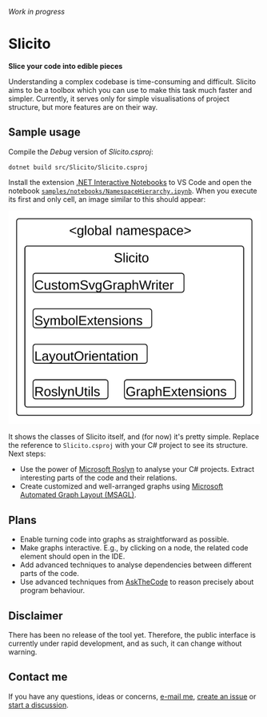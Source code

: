 _Work in progress_

Slicito
=======

**Slice your code into edible pieces**

Understanding a complex codebase is time-consuming and difficult.
Slicito aims to be a toolbox which you can use to make this task much faster and simpler.
Currently, it serves only for simple visualisations of project structure, but more features are on their way.

Sample usage
------------

Compile the _Debug_ version of _Slicito.csproj_:

```
dotnet build src/Slicito/Slicito.csproj
```

Install the extension [.NET Interactive Notebooks](https://marketplace.visualstudio.com/items?itemName=ms-dotnettools.dotnet-interactive-vscode) to VS Code and open the notebook [`samples/notebooks/NamespaceHierarchy.ipynb`](samples/notebooks/NamespaceHierarchy.ipynb).
When you execute its first and only cell, an image similar to this should appear:

![Sample hierarchy of Slicito itself](docs/hierarchy_sample.svg)

It shows the classes of Slicito itself, and (for now) it's pretty simple.
Replace the reference to `Slicito.csproj` with your C# project to see its structure.
Next steps:

* Use the power of [Microsoft Roslyn](https://github.com/dotnet/roslyn) to analyse your C# projects. Extract interesting parts of the code and their relations.
* Create customized and well-arranged graphs using [Microsoft Automated Graph Layout (MSAGL)](https://github.com/microsoft/automatic-graph-layout).

Plans
-----

* Enable turning code into graphs as straightforward as possible.
* Make graphs interactive. E.g., by clicking on a node, the related code element should open in the IDE.
* Add advanced techniques to analyse dependencies between different parts of the code.
* Use advanced techniques from [AskTheCode](https://github.com/roberthusak/AskTheCode) to reason precisely about program behaviour.

Disclaimer
----------

There has been no release of the tool yet.
Therefore, the public interface is currently under rapid development, and as such, it can change without warning.

Contact me
----------

If you have any questions, ideas or concerns, [e-mail me](http://robert@husak.cloud), [create an issue](https://github.com/roberthusak/slicito/issues/new/choose) or [start a discussion](https://github.com/roberthusak/slicito/discussions/new).